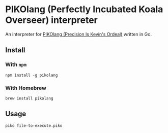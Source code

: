 # PIKOlang (Perfectly Incubated Koala Overseer) interpreter

An interpreter for [PIKOlang (Precision Is Kevin's Ordeal)](https://github.com/matronator/PIKOlang) written in Go.

## Install

### With `npm`

```
npm install -g pikolang
```

### With Homebrew

```
brew install pikolang
```

## Usage

```
piko file-to-execute.piko
```
